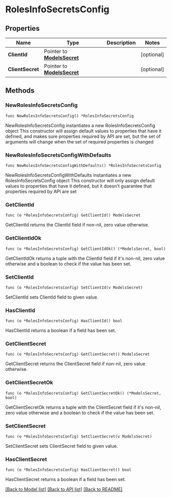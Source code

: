 # RolesInfoSecretsConfig

## Properties

Name | Type | Description | Notes
------------ | ------------- | ------------- | -------------
**ClientId** | Pointer to [**ModelsSecret**](ModelsSecret.md) |  | [optional] 
**ClientSecret** | Pointer to [**ModelsSecret**](ModelsSecret.md) |  | [optional] 

## Methods

### NewRolesInfoSecretsConfig

`func NewRolesInfoSecretsConfig() *RolesInfoSecretsConfig`

NewRolesInfoSecretsConfig instantiates a new RolesInfoSecretsConfig object
This constructor will assign default values to properties that have it defined,
and makes sure properties required by API are set, but the set of arguments
will change when the set of required properties is changed

### NewRolesInfoSecretsConfigWithDefaults

`func NewRolesInfoSecretsConfigWithDefaults() *RolesInfoSecretsConfig`

NewRolesInfoSecretsConfigWithDefaults instantiates a new RolesInfoSecretsConfig object
This constructor will only assign default values to properties that have it defined,
but it doesn't guarantee that properties required by API are set

### GetClientId

`func (o *RolesInfoSecretsConfig) GetClientId() ModelsSecret`

GetClientId returns the ClientId field if non-nil, zero value otherwise.

### GetClientIdOk

`func (o *RolesInfoSecretsConfig) GetClientIdOk() (*ModelsSecret, bool)`

GetClientIdOk returns a tuple with the ClientId field if it's non-nil, zero value otherwise
and a boolean to check if the value has been set.

### SetClientId

`func (o *RolesInfoSecretsConfig) SetClientId(v ModelsSecret)`

SetClientId sets ClientId field to given value.

### HasClientId

`func (o *RolesInfoSecretsConfig) HasClientId() bool`

HasClientId returns a boolean if a field has been set.

### GetClientSecret

`func (o *RolesInfoSecretsConfig) GetClientSecret() ModelsSecret`

GetClientSecret returns the ClientSecret field if non-nil, zero value otherwise.

### GetClientSecretOk

`func (o *RolesInfoSecretsConfig) GetClientSecretOk() (*ModelsSecret, bool)`

GetClientSecretOk returns a tuple with the ClientSecret field if it's non-nil, zero value otherwise
and a boolean to check if the value has been set.

### SetClientSecret

`func (o *RolesInfoSecretsConfig) SetClientSecret(v ModelsSecret)`

SetClientSecret sets ClientSecret field to given value.

### HasClientSecret

`func (o *RolesInfoSecretsConfig) HasClientSecret() bool`

HasClientSecret returns a boolean if a field has been set.


[[Back to Model list]](../README.md#documentation-for-models) [[Back to API list]](../README.md#documentation-for-api-endpoints) [[Back to README]](../README.md)


